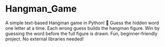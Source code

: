 # Hangman_Game
A simple text-based Hangman game in Python! 🎯 Guess the hidden word one letter at a time. Each wrong guess builds the hangman figure. Win by guessing the word before the full figure is drawn. Fun, beginner-friendly project. No external libraries needed!
